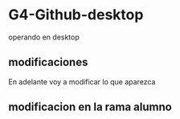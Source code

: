 # G4-Github-desktop
 operando en desktop


## modificaciones

En adelante voy a modificar lo que aparezca




## modificacion en la rama alumno